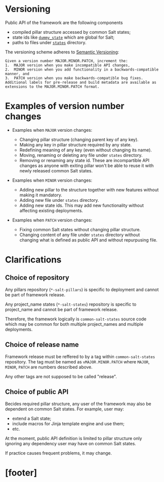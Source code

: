 
# Versioning #

Public API of the framework are the following components
*   compiled pillar structure accessed by common Salt states;
*   state ids like [`dummy_state`][3] which are global for Salt;
*   paths to files under [`states`][2] directory.

The versioning scheme adheres to [Semantic Versioning][1]:
```
Given a version number MAJOR.MINOR.PATCH, increment the:
1.  MAJOR version when you make incompatible API changes,
2.  MINOR version when you add functionality in a backwards-compatible manner, and
3.  PATCH version when you make backwards-compatible bug fixes.
Additional labels for pre-release and build metadata are available as extensions to the MAJOR.MINOR.PATCH format.
```

# Examples of version number changes #

*   Examples when `MAJOR` version changes:
    *   Changing pillar structure (changing parent key of any key).
    *   Making any key in pillar structure required by any state.
    *   Redefining meaning of any key (even without changing its name).
    *   Moving, renaming or deleting any file under `states` directory.
    *   Removing or renaming any state id.
    These are incompartible API changes as anyone with exiting pillar
    won't be able to reuse it with newly released common Salt states.

*   Examples when `MINOR` version changes:
    *   Adding new pillar to the structure together with new features
        without making it mandatory.
    *   Adding new file under `states` directory.
    *   Adding new state ids.
    This may add new functionality without affecting existing deployments.

*   Examples when `PATCH` version changes:
    *   Fixing common Salt states without changing pillar structure.
    *   Changing content of any file under `states` directory without
        changing what is defined as public API and without repurpusing file.

# Clarifications #

## Choice of repository ##

Any pillars repository (`*-salt-pillars`) is specific to deployment and
cannot be part of framework release.

Any project_name states (`*-salt-states`) repository is specific to project_name and
cannot be part of framework release.

Therefore, the framework logically is `common-salt-states` source code
which may be common for both multiple project_names and multiple deployments.

## Choice of release name ##

Framework release must be reffered to by a tag within `common-salt-states`
repository. The tag must be named as `vMAJOR.MINOR.PATCH`
where `MAJOR`, `MINOR`, `PATCH` are numbers described above.

Any other tags are not supposed to be called "release".

## Choice of public API ##

Becides required pillar structure, any user of the framework may also
be dependent on common Salt states. For example, user may:
*   extend a Salt state;
*   include macros for Jinja template engine and use them;
*   etc.

At the moment, public API definition is limited to pillar structure only
ignoring any dependency user may have on common Salt states.

If practice causes frequent problems, it may change.

# [footer] #

[1]: http://semver.org/
[2]: /states
[3]: https://github.com/uvsmtid/common-salt-states/blob/a39f21eb3b8dd10cb41d39bd8762e39d6ed27c4d/states/common/dummy/init.sls#L4

